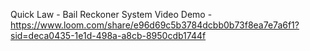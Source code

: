 Quick Law - Bail Reckoner System
Video Demo - https://www.loom.com/share/e96d69c5b3784dcbb0b73f8ea7e7a6f1?sid=deca0435-1e1d-498a-a8cb-8950cdb1744f
